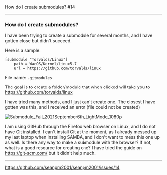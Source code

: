 How do I create submodules? #14

***

### How do I create submodules?

I have been trying to create a submodule for several months, and I have gotten close but didn't succeed.

Here is a sample:

```gitmodules
[submodule "Torvalds/Linux"]
	path = WacOS/Kernel/Linux5.7
	url = https://github.com/torvalds/linux
```

File name: `.gitmodules`

The goal is to create a folder/module that when clicked will take you to https://github.com/torvalds/linux 

I have tried many methods, and I just can't create one. The closest I have gotten was this, and I received an error (file could not be created)

![Submodule_Fail_2021September6th_LightMode_1080p](https://user-images.githubusercontent.com/65933340/132275651-ec26cea4-11a9-40c9-b3c1-4d59b9b76c31.png)

I am using GitHub through the Firefox web browser on Linux, and I do not have Git installed. I can't install Git at the moment, as I already messed up my last laptop when installing SAMBA, and I don't want to mess this one up as well. Is there any way to make a submodule with the browser? If not, what is a good resource for creating one? I have tried the guide on https://git-scm.com/ but it didn't help much.

***

https://github.com/seanpm2001/seanpm2001/issues/14

